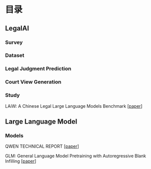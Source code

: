 # 目录

## LegalAI

### Survey


### Dataset

### Legal Judgment Prediction

### Court View Generation


### Study
LAiW: A Chinese Legal Large Language Models Benchmark [[paper](https://openreview.net/pdf?id=HEjqNfHCCH)]



## Large Language Model

### Models
QWEN TECHNICAL REPORT [[paper](https://arxiv.org/abs/2309.16609)]

GLM: General Language Model Pretraining with Autoregressive Blank Infilling [[paper](https://aclanthology.org/2022.acl-long.26.pdf)]
